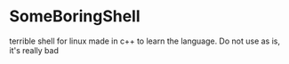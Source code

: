 # SomeBoringShell
 terrible shell for linux made in c++ to learn the language. Do not use as is, it's really bad
